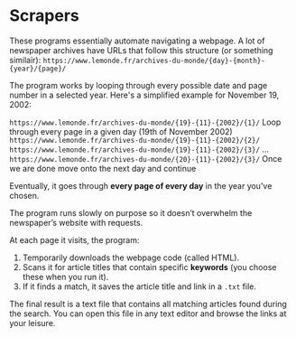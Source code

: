 # Scrapers

These programs essentially automate navigating a webpage. 
A lot of newspaper archives have URLs that follow this structure (or something similair):
`https://www.lemonde.fr/archives-du-monde/{day}-{month}-{year}/{page}/`

The program works by looping through every possible date and page number in a selected year. Here's a simplified example for November 19, 2002:

`https://www.lemonde.fr/archives-du-monde/{19}-{11}-{2002}/{1}/` Loop through every page in a given day (19th of November 2002)
`https://www.lemonde.fr/archives-du-monde/{19}-{11}-{2002}/{2}/`
`https://www.lemonde.fr/archives-du-monde/{19}-{11}-{2002}/{3}/`
...
`https://www.lemonde.fr/archives-du-monde/{20}-{11}-{2002}/{3}/` Once we are done move onto the next day and continue

Eventually, it goes through **every page of every day** in the year you've chosen.

The program runs slowly on purpose so it doesn’t overwhelm the newspaper’s website with requests.

At each page it visits, the program:
1. Temporarily downloads the webpage code (called HTML).
2. Scans it for article titles that contain specific **keywords** (you choose these when you run it).
3. If it finds a match, it saves the article title and link in a `.txt` file.

The final result is a text file that contains all matching articles found during the search. You can open this file in any text editor and browse the links at your leisure.
